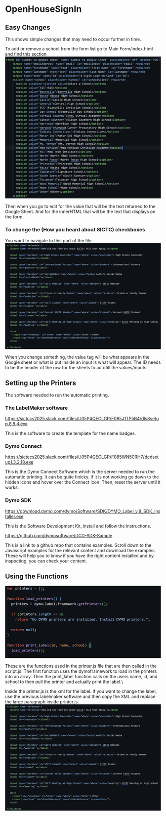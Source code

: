 # OpenHouseSignIn

## Easy Changes
This shows simple changes that may need to occur further in time.

To add or remove a school from the form list go to Main Form/index.html and find this section
![](Markdown/schools.png)<break>

Then when you go to edit for the value that will be the text returned to the Google Sheet. And for the innerHTML that will be the text that displays on the form.

### To change the (How you heard about SICTC) checkboxes
You want to navigate to this part of the file
![](Markdown/reference.png)<break>

When you change something, the value tag will be what appears in the Google sheet or what is put inside an input is what will appear. The ID needs to be the header of the row for the sheets to autofill the values/inputs. 

## Setting up the Printers
The software needed to run the automatic printing.

### The LabelMaker software

https://sictccs2025.slack.com/files/U05P4QECLGP/F085J1TP5B4/dls8setup.8.5.4.exe

This is the software to create the template for the name badges. 

### Dymo Connect

https://sictccs2025.slack.com/files/U05P4QECLGP/F085WN50RH7/dcdsetup1.3.2.18.exe

This is the Dymo Connect Software which is the server needed to run the automatic printing.
It can be quite finicky. If it is not working go down to the hidden icons and hover over the Connect Icon. Then, reset the server until it works.

### Dymo SDK

https://download.dymo.com/dymo/Software/SDK/DYMO_Label_v.8_SDK_Installer.exe

This is the Software Development Kit, install and follow the instructions.

https://github.com/dymosoftware/DCD-SDK-Sample

This is a link to a github repo that contains examples. Scroll down to the Javascript examples for the relevant content and download the examples. These will help you to know if you have the right content installed and by inspecting, you can check your content.

## Using the Functions

![](Markdown/functions.png)<break>

These are the functions used in the printer.js file that are then called in the script.js. The first function uses the dymoframework to load in the printers into an array. 
Then the print_label function calls on the users name, id, and school to then pull the printer and actually print the label.\

Inside the printer.js is the xml for the label. If you want to change the label, use the previous labelmaker software and then copy the XML and replace the large paragraph inside printer.js.
![](Markdown/reference.png)<break>
